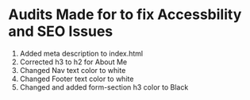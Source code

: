 # Audits Made for to fix Accessbility and SEO Issues
1. Added meta description to index.html
2. Corrected h3 to h2 for About Me
3. Changed Nav text color to white 
4. Changed Footer text color to white
5. Changed and added form-section h3 color to Black

